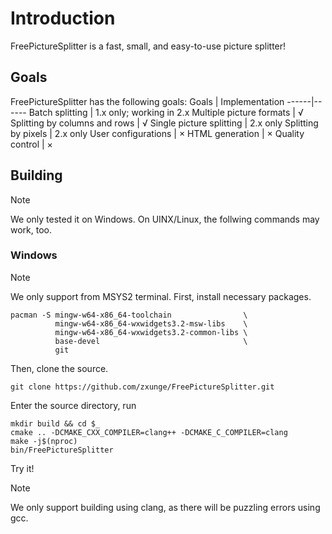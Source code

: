 # Introduction
FreePictureSplitter is a fast, small, and easy-to-use picture splitter!

## Goals 
FreePictureSplitter has the following goals:
Goals | Implementation
------|------
Batch splitting | 1.x only; working in 2.x
Multiple picture formats | √ 
Splitting by columns and rows | √ 
Single picture splitting | 2.x only
Splitting by pixels | 2.x only
User configurations | ×
HTML generation | ×
Quality control | ×

## Building
> [!NOTE]
> We only tested it on Windows. On UINX/Linux, the follwing commands may work, too.
### Windows
> [!NOTE]
> We only support from MSYS2 terminal.
First, install necessary packages.
````
pacman -S mingw-w64-x86_64-toolchain                \
		  mingw-w64-x86_64-wxwidgets3.2-msw-libs    \
		  mingw-w64-x86_64-wxwidgets3.2-common-libs \
		  base-devel                                \
		  git
````
Then, clone the source.
````
git clone https://github.com/zxunge/FreePictureSplitter.git
````
Enter the source directory, run
````
mkdir build && cd $_
cmake .. -DCMAKE_CXX_COMPILER=clang++ -DCMAKE_C_COMPILER=clang
make -j$(nproc)
bin/FreePictureSplitter
````
Try it!
> [!NOTE]
> We only support building using clang, as there will be puzzling errors using gcc.
